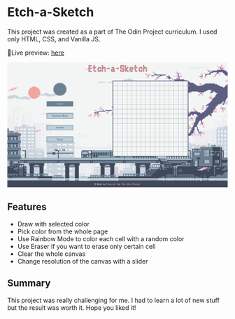 # Etch-a-Sketch

This project was created as a part of The Odin Project curriculum. I used only HTML, CSS, and Vanilla JS. 

🔗Live preview: [here](https://praesidi.github.io/etch-a-sketch/)

![alt text](img/webpage-screenshot.png)

## Features 
* Draw with selected color<br>
* Pick color from the whole page<br>
* Use Rainbow Mode to color each cell with a random color<br>
* Use Eraser if you want to erase only certain cell<br>
* Clear the whole canvas<br>
* Change resolution of the canvas with a slider<br>


## Summary
This project was really challenging for me. I had to learn a lot of new stuff but the result was worth it. Hope you liked it!

